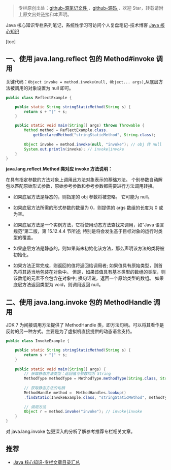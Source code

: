 > 专栏原创出处：[github-源笔记文件 ](https://github.com/GourdErwa/review-notes/tree/master/language/java-core) ，[github-源码 ](https://github.com/GourdErwa/java-advanced/tree/master/java-core)，欢迎 Star，转载请附上原文出处链接和本声明。

Java 核心知识专栏系列笔记，系统性学习可访问个人复盘笔记-技术博客 [Java 核心知识 ](https://review-notes.top/language/java-core/)

[toc]
## 一、使用 java.lang.reflect 包的 Method#invoke 调用
关键代码：`Object invoke = method.invoke(null, Object... args)`,从底层方法被调用的对象设置为 null 即可。
```java
public class ReflectExample {

    public static String stringStaticMethod(String s) {
        return s + "|" + s;
    }

    public static void main(String[] args) throws Throwable {
        Method method = ReflectExample.class.
            getDeclaredMethod("stringStaticMethod", String.class);
        
        Object invoke = method.invoke(null, "invoke"); // obj 传 null
        System.out.println(invoke); // invoke|invoke
    }
}
```
**java.lang.reflect.Method 类对应 invoke 方法说明：**

在具有指定参数的方法对象上调用此方法对象表示的基础方法。 个别参数自动解包以匹配原始形式参数，原始参考参数和参考参数都需要进行方法调用转换。
- 如果底层方法是静态的，则指定的 obj 参数将被忽略。 它可能为 null。

- 如果底层方法所需的形式参数的数量为 0，则提供的 args 数组的长度为 0 或为空。

- 如果底层方法是一个实例方法，它将使用动态方法查找来调用，如“Java 语言规范”第二版，第 15.12.4.4 节所述; 特别是将会发生基于目标对象的运行时类型的覆盖。

- 如果底层方法是静态的，则如果尚未初始化该方法，那么声明该方法的类将被初始化。

- 如果方法正常完成，则返回的值将返回给调用者; 如果值具有原始类型，则首先将其适当地包装在对象中。 但是，如果该值具有基本类型的数组的类型，则该数组的元素不会包含在对象中; 换句话说，返回一个原始类型的数组。 如果底层方法返回类型为 void，则调用返回 null。


## 二、使用 java.lang.invoke 包的 MethodHandle 调用
JDK 7 为间接调用方法提供了 MethodHandle 类，即方法句柄。可以将其看作是反射的另一种方式。主要是为了虚拟机直接提供的动态语言支持。

```java
public class InvokeExample {

    public static String stringStaticMethod(String s) {
        return s + "|" + s;
    }
    
    public static void main(String[] args) {
        // 获取静态方法类型：返回值与参数均为 String
        MethodType methodType = MethodType.methodType(String.class, String.class);
        
        // 获取静态方法的句柄
        MethodHandle method =  MethodHandles.lookup()
        .findStatic(InvokeExample.class, "stringStaticMethod", methodType);
        
        // 调用方法
        Object r = method.invoke("invoke"); // invoke|invoke
    }
}
```
对 java.lang.invoke 包更深入的分析了解参考推荐专栏相关文章。

## 推荐
- [Java 核心知识-专栏文章目录汇总](https://gourderwa.blog.csdn.net/article/details/104020339)